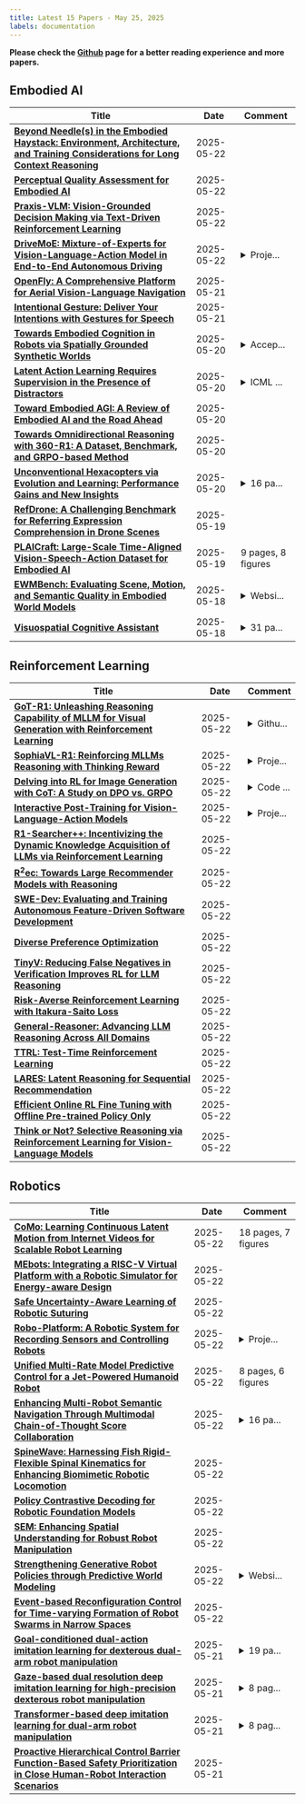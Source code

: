 ```yaml
---
title: Latest 15 Papers - May 25, 2025
labels: documentation
---
```

**Please check the [Github](https://github.com/zezhishao/MTS_Daily_ArXiv) page for a better reading experience and more papers.**

## Embodied AI
| **Title** | **Date** | **Comment** |
| --- | --- | --- |
| **[Beyond Needle(s) in the Embodied Haystack: Environment, Architecture, and Training Considerations for Long Context Reasoning](http://arxiv.org/abs/2505.16928v1)** | 2025-05-22 |  |
| **[Perceptual Quality Assessment for Embodied AI](http://arxiv.org/abs/2505.16815v1)** | 2025-05-22 |  |
| **[Praxis-VLM: Vision-Grounded Decision Making via Text-Driven Reinforcement Learning](http://arxiv.org/abs/2503.16965v2)** | 2025-05-22 |  |
| **[DriveMoE: Mixture-of-Experts for Vision-Language-Action Model in End-to-End Autonomous Driving](http://arxiv.org/abs/2505.16278v1)** | 2025-05-22 | <details><summary>Proje...</summary><p>Project Page: https://thinklab-sjtu.github.io/DriveMoE/</p></details> |
| **[OpenFly: A Comprehensive Platform for Aerial Vision-Language Navigation](http://arxiv.org/abs/2502.18041v5)** | 2025-05-21 |  |
| **[Intentional Gesture: Deliver Your Intentions with Gestures for Speech](http://arxiv.org/abs/2505.15197v1)** | 2025-05-21 |  |
| **[Towards Embodied Cognition in Robots via Spatially Grounded Synthetic Worlds](http://arxiv.org/abs/2505.14366v1)** | 2025-05-20 | <details><summary>Accep...</summary><p>Accepted to: Intelligent Autonomous Systems (IAS) 2025 as Late Breaking Report</p></details> |
| **[Latent Action Learning Requires Supervision in the Presence of Distractors](http://arxiv.org/abs/2502.00379v4)** | 2025-05-20 | <details><summary>ICML ...</summary><p>ICML 2025, Poster, Source code: https://github.com/dunnolab/laom</p></details> |
| **[Toward Embodied AGI: A Review of Embodied AI and the Road Ahead](http://arxiv.org/abs/2505.14235v1)** | 2025-05-20 |  |
| **[Towards Omnidirectional Reasoning with 360-R1: A Dataset, Benchmark, and GRPO-based Method](http://arxiv.org/abs/2505.14197v1)** | 2025-05-20 |  |
| **[Unconventional Hexacopters via Evolution and Learning: Performance Gains and New Insights](http://arxiv.org/abs/2505.14129v1)** | 2025-05-20 | <details><summary>16 pa...</summary><p>16 pages, 14 figures, currently under review</p></details> |
| **[RefDrone: A Challenging Benchmark for Referring Expression Comprehension in Drone Scenes](http://arxiv.org/abs/2502.00392v2)** | 2025-05-19 |  |
| **[PLAICraft: Large-Scale Time-Aligned Vision-Speech-Action Dataset for Embodied AI](http://arxiv.org/abs/2505.12707v1)** | 2025-05-19 | 9 pages, 8 figures |
| **[EWMBench: Evaluating Scene, Motion, and Semantic Quality in Embodied World Models](http://arxiv.org/abs/2505.09694v2)** | 2025-05-18 | <details><summary>Websi...</summary><p>Website: https://github.com/AgibotTech/EWMBench</p></details> |
| **[Visuospatial Cognitive Assistant](http://arxiv.org/abs/2505.12312v1)** | 2025-05-18 | <details><summary>31 pa...</summary><p>31 pages, 10 figures, 6 tables. The implementation and fine-tuned model (ViCA-7B) are publicly available at https://huggingface.co/nkkbr/ViCA. The ViCA-322K dataset can be found at https://huggingface.co/datasets/nkkbr/ViCA-322K, and the ViCA-Thinking-2.68K dataset is at https://huggingface.co/datasets/nkkbr/ViCA-thinking-2.68k</p></details> |

## Reinforcement Learning
| **Title** | **Date** | **Comment** |
| --- | --- | --- |
| **[GoT-R1: Unleashing Reasoning Capability of MLLM for Visual Generation with Reinforcement Learning](http://arxiv.org/abs/2505.17022v1)** | 2025-05-22 | <details><summary>Githu...</summary><p>Github page refer to: https://github.com/gogoduan/GoT-R1</p></details> |
| **[SophiaVL-R1: Reinforcing MLLMs Reasoning with Thinking Reward](http://arxiv.org/abs/2505.17018v1)** | 2025-05-22 | <details><summary>Proje...</summary><p>Project page:https://github.com/kxfan2002/SophiaVL-R1</p></details> |
| **[Delving into RL for Image Generation with CoT: A Study on DPO vs. GRPO](http://arxiv.org/abs/2505.17017v1)** | 2025-05-22 | <details><summary>Code ...</summary><p>Code is released at https://github.com/ZiyuGuo99/Image-Generation-CoT</p></details> |
| **[Interactive Post-Training for Vision-Language-Action Models](http://arxiv.org/abs/2505.17016v1)** | 2025-05-22 | <details><summary>Proje...</summary><p>Project page: https://ariostgx.github.io/ript_vla/</p></details> |
| **[R1-Searcher++: Incentivizing the Dynamic Knowledge Acquisition of LLMs via Reinforcement Learning](http://arxiv.org/abs/2505.17005v1)** | 2025-05-22 |  |
| **[$\text{R}^2\text{ec}$: Towards Large Recommender Models with Reasoning](http://arxiv.org/abs/2505.16994v1)** | 2025-05-22 |  |
| **[SWE-Dev: Evaluating and Training Autonomous Feature-Driven Software Development](http://arxiv.org/abs/2505.16975v1)** | 2025-05-22 |  |
| **[Diverse Preference Optimization](http://arxiv.org/abs/2501.18101v4)** | 2025-05-22 |  |
| **[TinyV: Reducing False Negatives in Verification Improves RL for LLM Reasoning](http://arxiv.org/abs/2505.14625v2)** | 2025-05-22 |  |
| **[Risk-Averse Reinforcement Learning with Itakura-Saito Loss](http://arxiv.org/abs/2505.16925v1)** | 2025-05-22 |  |
| **[General-Reasoner: Advancing LLM Reasoning Across All Domains](http://arxiv.org/abs/2505.14652v3)** | 2025-05-22 |  |
| **[TTRL: Test-Time Reinforcement Learning](http://arxiv.org/abs/2504.16084v2)** | 2025-05-22 |  |
| **[LARES: Latent Reasoning for Sequential Recommendation](http://arxiv.org/abs/2505.16865v1)** | 2025-05-22 |  |
| **[Efficient Online RL Fine Tuning with Offline Pre-trained Policy Only](http://arxiv.org/abs/2505.16856v1)** | 2025-05-22 |  |
| **[Think or Not? Selective Reasoning via Reinforcement Learning for Vision-Language Models](http://arxiv.org/abs/2505.16854v1)** | 2025-05-22 |  |

## Robotics
| **Title** | **Date** | **Comment** |
| --- | --- | --- |
| **[CoMo: Learning Continuous Latent Motion from Internet Videos for Scalable Robot Learning](http://arxiv.org/abs/2505.17006v1)** | 2025-05-22 | 18 pages, 7 figures |
| **[MEbots: Integrating a RISC-V Virtual Platform with a Robotic Simulator for Energy-aware Design](http://arxiv.org/abs/2505.16682v1)** | 2025-05-22 |  |
| **[Safe Uncertainty-Aware Learning of Robotic Suturing](http://arxiv.org/abs/2505.16596v1)** | 2025-05-22 |  |
| **[Robo-Platform: A Robotic System for Recording Sensors and Controlling Robots](http://arxiv.org/abs/2409.16595v2)** | 2025-05-22 | <details><summary>Proje...</summary><p>Project repository: https://github.com/m-dayani/robo-platform Youtube Video: https://youtu.be/BTQ4yLB1bak Dataset: https://drive.google.com/drive/folders/1OZqdA1xa-SyJ64qL_TibqhtwhR1fWWrx?usp=sharing</p></details> |
| **[Unified Multi-Rate Model Predictive Control for a Jet-Powered Humanoid Robot](http://arxiv.org/abs/2505.16478v1)** | 2025-05-22 | 8 pages, 6 figures |
| **[Enhancing Multi-Robot Semantic Navigation Through Multimodal Chain-of-Thought Score Collaboration](http://arxiv.org/abs/2412.18292v4)** | 2025-05-22 | <details><summary>16 pa...</summary><p>16 pages, 10 figures, Extended Version of accepted AAAI 2025 Paper</p></details> |
| **[SpineWave: Harnessing Fish Rigid-Flexible Spinal Kinematics for Enhancing Biomimetic Robotic Locomotion](http://arxiv.org/abs/2505.16453v1)** | 2025-05-22 |  |
| **[Policy Contrastive Decoding for Robotic Foundation Models](http://arxiv.org/abs/2505.13255v2)** | 2025-05-22 |  |
| **[SEM: Enhancing Spatial Understanding for Robust Robot Manipulation](http://arxiv.org/abs/2505.16196v1)** | 2025-05-22 |  |
| **[Strengthening Generative Robot Policies through Predictive World Modeling](http://arxiv.org/abs/2502.00622v2)** | 2025-05-22 | <details><summary>Websi...</summary><p>Website: https://computationalrobotics.seas.harvard.edu/GPC</p></details> |
| **[Event-based Reconfiguration Control for Time-varying Formation of Robot Swarms in Narrow Spaces](http://arxiv.org/abs/2505.16087v1)** | 2025-05-22 |  |
| **[Goal-conditioned dual-action imitation learning for dexterous dual-arm robot manipulation](http://arxiv.org/abs/2203.09749v3)** | 2025-05-21 | <details><summary>19 pa...</summary><p>19 pages, published in Transactions on Robotics (T-RO)</p></details> |
| **[Gaze-based dual resolution deep imitation learning for high-precision dexterous robot manipulation](http://arxiv.org/abs/2102.01295v4)** | 2025-05-21 | <details><summary>8 pag...</summary><p>8 pages. The supplementary video can be found at: https://www.youtube.com/watch?v=ytpChcFqD5g Published in IEEE Robotics and Automation Letters. Replaced to add video url in the manuscript</p></details> |
| **[Transformer-based deep imitation learning for dual-arm robot manipulation](http://arxiv.org/abs/2108.00385v3)** | 2025-05-21 | <details><summary>8 pag...</summary><p>8 pages. Accepted in 2021 IEEE/RSJ International Conference on Intelligent Robots and Systems (IROS)</p></details> |
| **[Proactive Hierarchical Control Barrier Function-Based Safety Prioritization in Close Human-Robot Interaction Scenarios](http://arxiv.org/abs/2505.16055v1)** | 2025-05-21 |  |

